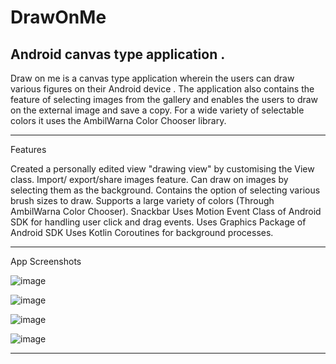# DrawOnMe
Android canvas type application .
-------------------------------------------------------------------------------------------------------------------

Draw on me is a canvas type application wherein the users can draw various figures on their Android device . 
The application also contains the feature of selecting images from the gallery and enables the users to draw on the
external image and save a copy. For a wide variety of selectable colors it uses the AmbilWarna Color Chooser library. 


----------------------------------------------------------------------------------------------------------------------

Features

Created a personally edited view "drawing view" by customising the View class.
Import/ export/share images feature.
Can draw on images by selecting them as the background.
Contains the option of selecting various brush sizes to draw.
Supports a large variety of colors (Through AmbilWarna Color Chooser).
Snackbar
Uses Motion Event Class of Android SDK for handling user click and drag events. 
Uses Graphics Package of Android SDK
Uses Kotlin Coroutines for background processes.

-----------------------------------------------------------------------------------------------------------------------

App Screenshots

![image](https://user-images.githubusercontent.com/57948315/164877676-d07e574d-2374-4890-9cab-c45ff4f4c6e6.png)


![image](https://user-images.githubusercontent.com/57948315/164877721-4e87d72a-6a68-4e5f-b8e8-18776c5883bb.png)


![image](https://user-images.githubusercontent.com/57948315/164877726-2f6a0d2a-5571-4beb-bbc6-08c05893da25.png)


![image](https://user-images.githubusercontent.com/57948315/164877739-354cd58d-c4b6-4ce4-b3ec-f58f8abc8069.png)



-------------------------------------------------------------------------------------------------------------------------


